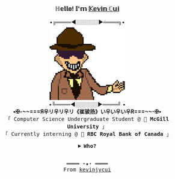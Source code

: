 <h3 align="center">ℍ𝕖𝕝𝕝𝕠! 𝕀'𝕞 <b><a rel="nofollow noopener noreferrer" target="_blank" href="https://kevincui.dev">𝕂𝕖𝕧𝕚𝕟 ℂ𝕦𝕚</a></b></h3>
<p align="center">
  •╔════◄░░░░░░►════╗•
  <br>
  <img width="200" height="200" src="guy_smiling.gif">
  <br>
  •╚════◄░░░░░░►════╝ •
  <br>
  <b align="center">•✠-~~===Я우リ우リ우リ《崔骏扬》い우い우い우R===~~-✠•</b>
  <samp>
    <br>「 Computer Science Undergraduate Student @ 🏫 <b>McGill University</b> 」<br>
    「 Currently interning @ 🏦 <b>RBC Royal Bank of Canada</b> 」<br>
  </samp>
</p>
<details align="center">
   <summary> <b> <samp> Who? </samp></b></summary>
   <samp>
      <b><h2 style="color: #fc6203">M Y &nbsp; S T U F F</h2> </b>
      <img width="150" height="150" src="demon_laughing.gif"></img><br>
      <a href="https://kevincui.dev">
        KEVINCUI.DEV  
      </a>
      &nbsp;
      <a href="https://www.linkedin.com/in/kevin-jy-cui/">
        <img src="https://img.shields.io/badge/-Kevin_Cui-blue?style=flat-square&logo=Linkedin&logoColor=white&link=https://www.linkedin.com/in/kevin-jy-cui"></img>
      </a>
      <a href="https://www.youtube.com/channel/UCRb6Mw3fJ6OFzp-cB9X29aA">
        <img src="https://img.shields.io/badge/-Kevin_Cui-red?style=flat-square&logo=YouTube&logoColor=white&link=https://www.youtube.com/channel/UCRb6Mw3fJ6OFzp-cB9X29aA">
      </a>
  <br>
  <p>
    Also known as <b>ManchurioX</b> on <img src="https://raw.githubusercontent.com/DMOJ/online-judge/master/logo.png" width="20" height="20" ></img> <a href="https://dmoj.ca/user/ManchurioX">DMOJ</a> and <a href="https://keybase.io/manchuriox/sigs/39eeed2172a6094b556042eec257071c22d6953ae4576d1995315ac3774404500f">Keybase</a>
  </p>
  <p>
    Current project: 
    <a rel="nofollow noopener noreferrer" target="_blank" href="https://github.com/kevinjycui/Practice-Bot">
      <img src="https://raw.githubusercontent.com/kevinjycui/Practice-Bot/master/logo.png" width="20" height="20" ></img>
      <b>Practice Bot</b>
    </a>
  </p>
  <br>
  </samp>
</details>
<br>
<samp>
  <p align="center">
    ════ ⋆★⋆ ════<br>
    From <a href="https://github.com/kevinjycui/kevinjycui">kevinjycui</a>
  </p>
</samp>
